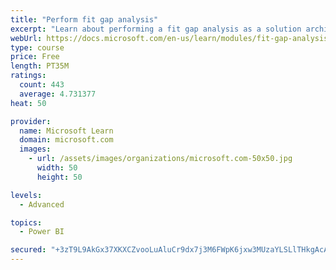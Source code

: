 ```yaml
---
title: "Perform fit gap analysis"
excerpt: "Learn about performing a fit gap analysis as a solution architect for Dynamics 365 and Microsoft Power Platform."
webUrl: https://docs.microsoft.com/en-us/learn/modules/fit-gap-analysis/
type: course
price: Free
length: PT35M
ratings:
  count: 443
  average: 4.731377
heat: 50

provider:
  name: Microsoft Learn
  domain: microsoft.com
  images:
    - url: /assets/images/organizations/microsoft.com-50x50.jpg
      width: 50
      height: 50

levels:
  - Advanced

topics:
  - Power BI

secured: "+3zT9L9AkGx37XKXCZvooLuAluCr9dx7j3M6FWpK6jxw3MUzaYLSLlTHkgAcAtlQovz2YU1/ZIUDcAn0dMZx9fG0U5Mop8LPHA+J/gsz4m3wp0vPNK5uPDpwbicy9EjDDXiqrVN1sGdLhA/u4e4PhFCGVS2aRKqzR4O9sIbbW1OazVR/Q6PwTzaaudByWQzINwTIzHCZhxUG3gSjKB0rA0rhdBw7fZis+F/QQRv638iaTYSwBKIaUsReS61JbMXYkbvwUtVT14o+WsCZe/BCLE4OucAmapJmrCFdsvF5XRWmU8oH2Ng607LhiP8cOfX7YZVZaq/W8DXN2ymFjHektiXpzo+W6VsoEEh8ZhHMdkitlXDQWPNUCoNBTwdLt52IPN14uC9EIHTPX+g2U3hM62abpCZYLmbHdCfwkgciTXY=;28lu8J6jGKO6UhlxFGtDlg=="
---
```


